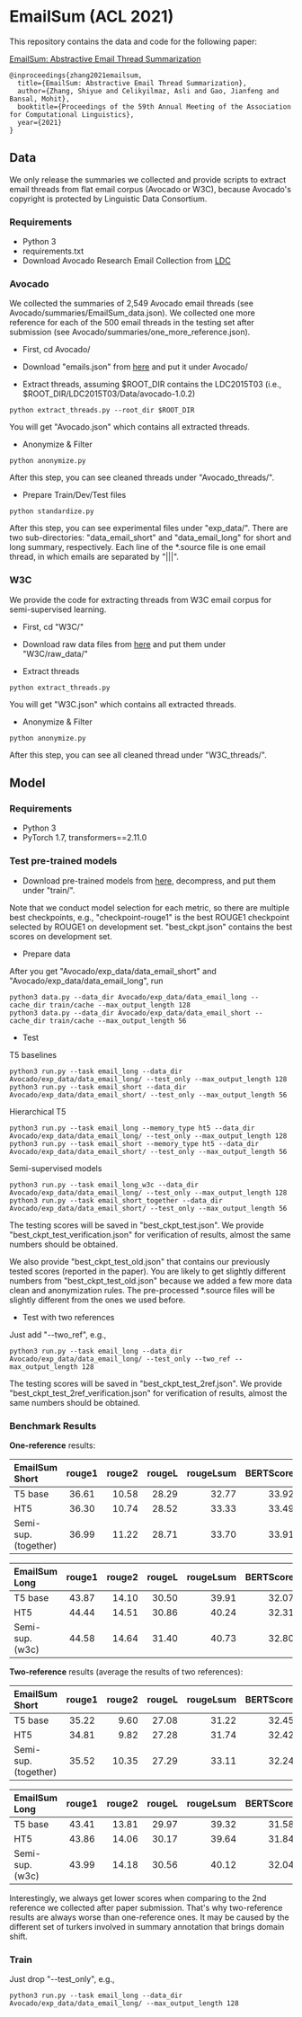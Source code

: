 # EmailSum (ACL 2021)

This repository contains the data and code for the following paper:

[EmailSum: Abstractive Email Thread Summarization]()

```
@inproceedings{zhang2021emailsum,
  title={EmailSum: Abstractive Email Thread Summarization},
  author={Zhang, Shiyue and Celikyilmaz, Asli and Gao, Jianfeng and Bansal, Mohit},
  booktitle={Proceedings of the 59th Annual Meeting of the Association for Computational Linguistics},
  year={2021}
}
```

## Data

We only release the summaries we collected and provide scripts to extract email threads
from flat email corpus (Avocado or W3C), because Avocado's copyright is protected by Linguistic Data Consortium.

### Requirements

* Python 3
* requirements.txt
* Download Avocado Research Email Collection from [LDC](https://catalog.ldc.upenn.edu/LDC2015T03)

### Avocado
We collected the summaries of 2,549 Avocado email threads (see Avocado/summaries/EmailSum_data.json).
We collected one more reference for each of the 500 email threads in the testing set after submission 
(see Avocado/summaries/one_more_reference.json).

* First, cd Avocado/

* Download "emails.json" from [here](https://drive.google.com/file/d/1OK1fjBn269N3Cx8QUAFga1fWn9nNE_N8/view?usp=sharing) 
and put it under Avocado/

* Extract threads, assuming $ROOT_DIR contains the LDC2015T03 (i.e., $ROOT_DIR/LDC2015T03/Data/avocado-1.0.2)
```
python extract_threads.py --root_dir $ROOT_DIR
```
You will get "Avocado.json" which contains all extracted threads.


* Anonymize & Filter
```
python anonymize.py
```
After this step, you can see cleaned threads under "Avocado_threads/".


* Prepare Train/Dev/Test files
```
python standardize.py
```
After this step, you can see experimental files under "exp_data/".
There are two sub-directories: "data_email_short" and "data_email_long" for short
and long summary, respectively. 
Each line of the *.source file is one email thread, in which 
emails are separated by "|||".


### W3C
We provide the code for extracting threads from W3C email corpus for semi-supervised learning.

* First, cd "W3C/"

* Download raw data files from [here](https://drive.google.com/drive/folders/1ZPGdzvauoEN4qqsZ2ZxD4EkWobCZPZhZ?usp=sharing) 
and put them under "W3C/raw_data/"

* Extract threads
```
python extract_threads.py
```
You will get "W3C.json" which contains all extracted threads.

* Anonymize & Filter
```
python anonymize.py
```
After this step, you can see all cleaned thread under "W3C_threads/".


## Model

### Requirements

* Python 3
* PyTorch 1.7, transformers==2.11.0

### Test pre-trained models

* Download pre-trained models from [here](https://drive.google.com/drive/folders/1KXnoGpyzcwESfLN9JmzM0gDz_75WVkaj?usp=sharing), decompress, and put them under "train/".

Note that we conduct model selection for each metric, so there are multiple 
best checkpoints, e.g., "checkpoint-rouge1" is the best ROUGE1 checkpoint selected by ROUGE1 on 
development set. "best_ckpt.json" contains the best scores on development set. 

* Prepare data

After you get "Avocado/exp_data/data_email_short" and "Avocado/exp_data/data_email_long", run 
```
python3 data.py --data_dir Avocado/exp_data/data_email_long --cache_dir train/cache --max_output_length 128  
python3 data.py --data_dir Avocado/exp_data/data_email_short --cache_dir train/cache --max_output_length 56  

```

* Test

T5 baselines
```
python3 run.py --task email_long --data_dir Avocado/exp_data/data_email_long/ --test_only --max_output_length 128
python3 run.py --task email_short --data_dir Avocado/exp_data/data_email_short/ --test_only --max_output_length 56
```

Hierarchical T5
```
python3 run.py --task email_long --memory_type ht5 --data_dir Avocado/exp_data/data_email_long/ --test_only --max_output_length 128
python3 run.py --task email_short --memory_type ht5 --data_dir Avocado/exp_data/data_email_short/ --test_only --max_output_length 56
```

Semi-supervised models
```
python3 run.py --task email_long_w3c --data_dir Avocado/exp_data/data_email_long/ --test_only --max_output_length 128
python3 run.py --task email_short_together --data_dir Avocado/exp_data/data_email_short/ --test_only --max_output_length 56
```

The testing scores will be saved in "best_ckpt_test.json". 
We provide "best_ckpt_test_verification.json" for verification of results, almost the same numbers should be obtained.

We also provide "best_ckpt_test_old.json" that contains our previously tested scores (reported in the paper).
You are likely to get slightly different numbers from "best_ckpt_test_old.json" because we added a few more data
clean and anonymization rules. The pre-processed *.source files will be 
slightly different from the ones we used before.  

* Test with two references

Just add "--two_ref", e.g.,
```
python3 run.py --task email_long --data_dir Avocado/exp_data/data_email_long/ --test_only --two_ref --max_output_length 128
```

The testing scores will be saved in "best_ckpt_test_2ref.json". 
We provide "best_ckpt_test_2ref_verification.json" for verification of results, almost the same numbers should be obtained.


### Benchmark Results
**One-reference** results:

| EmailSum **Short** | rouge1       | rouge2       | rougeL       | rougeLsum    | BERTScore    |
| :------------- | :----------: | -----------: | -----------: | -----------: | -----------: |
|  T5 base       | 36.61        | 10.58        | 28.29        | 32.77        | 33.92        |
|  HT5           | 36.30        | 10.74        | 28.52        | 33.33        | 33.49        |
|  Semi-sup. (together)| 36.99  | 11.22        | 28.71        | 33.70        | 33.91        |

| EmailSum **Long** | rouge1       | rouge2       | rougeL       | rougeLsum    | BERTScore    |
| :------------- | :----------: | -----------: | -----------: | -----------: | -----------: |
|  T5 base       | 43.87        | 14.10        | 30.50        | 39.91        | 32.07        |
|  HT5           | 44.44        | 14.51        | 30.86        | 40.24        | 32.31        |
|  Semi-sup. (w3c)| 44.58       | 14.64        | 31.40        | 40.73        | 32.80        |


**Two-reference** results (average the results of two references):

| EmailSum **Short** | rouge1       | rouge2       | rougeL       | rougeLsum    | BERTScore    |
| :------------- | :----------: | -----------: | -----------: | -----------: | -----------: |
|  T5 base       | 35.22        | 9.60         | 27.08        | 31.22        | 32.45    |
|  HT5           | 34.81        | 9.82         | 27.28        | 31.74        | 32.42        |
|  Semi-sup. (together)| 35.52  | 10.35        | 27.29        | 33.11        | 32.24        |

| EmailSum **Long** | rouge1       | rouge2       | rougeL       | rougeLsum    | BERTScore    |
| :------------- | :----------: | -----------: | -----------: | -----------: | -----------: |
|  T5 base       | 43.41        | 13.81        | 29.97        | 39.32        | 31.58        |
|  HT5           | 43.86        | 14.06        | 30.17        | 39.64        | 31.84        |
|  Semi-sup. (w3c)| 43.99       | 14.18        | 30.56        | 40.12        | 32.04        |

Interestingly, we always get lower scores when comparing to the 2nd reference we collected after 
paper submission. That's why two-reference results are always worse than one-reference ones. 
It may be caused by the different set of turkers involved in summary annotation that 
brings domain shift.

### Train

Just drop "--test_only", e.g.,
```
python3 run.py --task email_long --data_dir Avocado/exp_data/data_email_long/ --max_output_length 128
```




